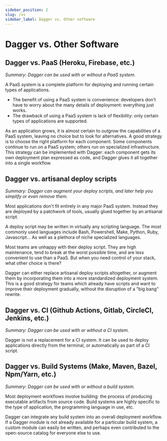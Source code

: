 ```yaml
---
sidebar_position: 2
slug: /vs
sidebar_label: Dagger vs. Other software
---
```


# Dagger vs. Other Software

## Dagger vs. PaaS (Heroku, Firebase, etc.)

_Summary: Dagger can be used with or without a PaaS system._

A PaaS system is a complete platform for deploying and running certain types of applications.

- The benefit of using a PaaS system is convenience: developers don't have to worry about the many details of deployment: everything just works.
- The drawback of using a PaaS system is lack of flexibility: only certain types of applications are supported.

As an application grows, it is almost certain to outgrow the capabilities of a PaaS system, leaving no choice but to look for alternatives. A good strategy is to choose the right platform for each component. Some components continue to run on a PaaS system; others run on specialized infrastructure. This strategy can be implemented with Dagger: each component gets its own deployment plan expressed as code, and Dagger glues it all together into a single workflow.

## Dagger vs. artisanal deploy scripts

_Summary: Dagger can augment your deploy scripts, and later help you simplify or even remove them._

Most applications don't fit entirely in any major PaaS system. Instead they are deployed by a patchwork of tools, usually glued together by an artisanal script.

A deploy script may be written in virtually any scripting language. The most commonly used languages include Bash, Powershell, Make, Python, Ruby, Javascript... As well as a plethora of niche specialized languages.

Most teams are unhappy with their deploy script. They are high maintenance, tend to break at the worst possible time, and are less convenient to use than a PaaS. But when you need control of your stack, what other choice is there?

Dagger can either replace artisanal deploy scripts altogether, or augment them by incorporating them into a more standardized deployment system. This is a good strategy for teams which already have scripts and want to improve their deployment gradually, without the disruption of a "big bang" rewrite.

## Dagger vs. CI (Github Actions, Gitlab, CircleCI, Jenkins, etc.)

_Summary: Dagger can be used with or without a CI system._

Dagger is not a replacement for a CI system. It can be used to deploy applications directly from the terminal,
or automatically as part of a CI script.

## Dagger vs. Build Systems (Make, Maven, Bazel, Npm/Yarn, etc.)

_Summary: Dagger can be used with or without a build system._

Most deployment workflows involve building: the process of producing executable artifacts from source code. Build systems are highly specific to the type of application, the programming language in use, etc.

Dagger can integrate any build system into an overall deployment workflow. If a Dagger module is not already available for a particular build system, a custom module can easily be written, and perhaps even contributed to the open-source catalog for everyone else to use.
